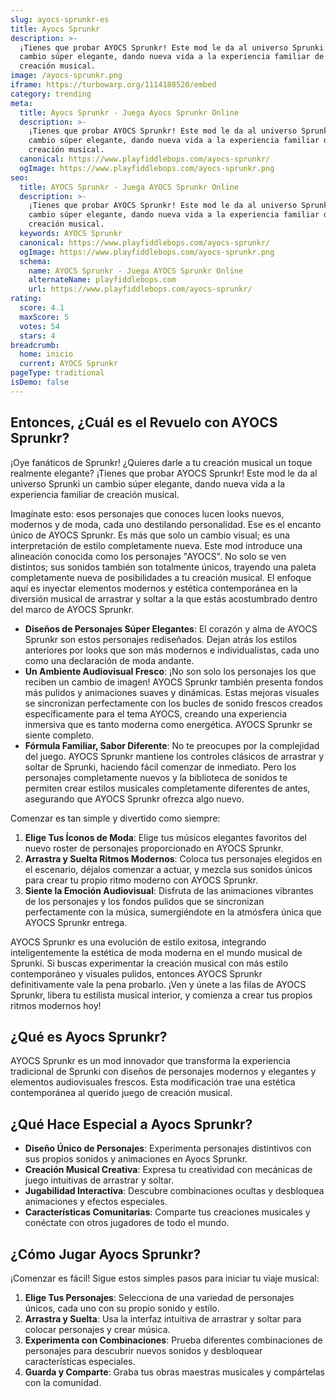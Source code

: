 ```yaml
---
slug: ayocs-sprunkr-es
title: Ayocs Sprunkr
description: >-
  ¡Tienes que probar AYOCS Sprunkr! Este mod le da al universo Sprunki un
  cambio súper elegante, dando nueva vida a la experiencia familiar de
  creación musical.
image: /ayocs-sprunkr.png
iframe: https://turbowarp.org/1114188520/embed
category: trending
meta:
  title: Ayocs Sprunkr - Juega Ayocs Sprunkr Online
  description: >-
    ¡Tienes que probar AYOCS Sprunkr! Este mod le da al universo Sprunki un
    cambio súper elegante, dando nueva vida a la experiencia familiar de
    creación musical.
  canonical: https://www.playfiddlebops.com/ayocs-sprunkr/
  ogImage: https://www.playfiddlebops.com/ayocs-sprunkr.png
seo:
  title: AYOCS Sprunkr - Juega AYOCS Sprunkr Online
  description: >-
    ¡Tienes que probar AYOCS Sprunkr! Este mod le da al universo Sprunki un
    cambio súper elegante, dando nueva vida a la experiencia familiar de
    creación musical.
  keywords: AYOCS Sprunkr
  canonical: https://www.playfiddlebops.com/ayocs-sprunkr/
  ogImage: https://www.playfiddlebops.com/ayocs-sprunkr.png
  schema:
    name: AYOCS Sprunkr - Juega AYOCS Sprunkr Online
    alternateName: playfiddlebops.com
    url: https://www.playfiddlebops.com/ayocs-sprunkr/
rating:
  score: 4.1
  maxScore: 5
  votes: 54
  stars: 4
breadcrumb:
  home: inicio
  current: AYOCS Sprunkr
pageType: traditional
isDemo: false
---
```


## Entonces, ¿Cuál es el Revuelo con AYOCS Sprunkr?

¡Oye fanáticos de Sprunkr! ¿Quieres darle a tu creación musical un toque realmente elegante? ¡Tienes que probar AYOCS Sprunkr! Este mod le da al universo Sprunki un cambio súper elegante, dando nueva vida a la experiencia familiar de creación musical.

Imagínate esto: esos personajes que conoces lucen looks nuevos, modernos y de moda, cada uno destilando personalidad. Ese es el encanto único de AYOCS Sprunkr. Es más que solo un cambio visual; es una interpretación de estilo completamente nueva. Este mod introduce una alineación conocida como los personajes "AYOCS". No solo se ven distintos; sus sonidos también son totalmente únicos, trayendo una paleta completamente nueva de posibilidades a tu creación musical. El enfoque aquí es inyectar elementos modernos y estética contemporánea en la diversión musical de arrastrar y soltar a la que estás acostumbrado dentro del marco de AYOCS Sprunkr.

- **Diseños de Personajes Súper Elegantes**: El corazón y alma de AYOCS Sprunkr son estos personajes rediseñados. Dejan atrás los estilos anteriores por looks que son más modernos e individualistas, cada uno como una declaración de moda andante.
- **Un Ambiente Audiovisual Fresco**: ¡No son solo los personajes los que reciben un cambio de imagen! AYOCS Sprunkr también presenta fondos más pulidos y animaciones suaves y dinámicas. Estas mejoras visuales se sincronizan perfectamente con los bucles de sonido frescos creados específicamente para el tema AYOCS, creando una experiencia inmersiva que es tanto moderna como energética. AYOCS Sprunkr se siente completo.
- **Fórmula Familiar, Sabor Diferente**: No te preocupes por la complejidad del juego. AYOCS Sprunkr mantiene los controles clásicos de arrastrar y soltar de Sprunki, haciendo fácil comenzar de inmediato. Pero los personajes completamente nuevos y la biblioteca de sonidos te permiten crear estilos musicales completamente diferentes de antes, asegurando que AYOCS Sprunkr ofrezca algo nuevo.

Comenzar es tan simple y divertido como siempre:

1. **Elige Tus Íconos de Moda**: Elige tus músicos elegantes favoritos del nuevo roster de personajes proporcionado en AYOCS Sprunkr.
1. **Arrastra y Suelta Ritmos Modernos**: Coloca tus personajes elegidos en el escenario, déjalos comenzar a actuar, y mezcla sus sonidos únicos para crear tu propio ritmo moderno con AYOCS Sprunkr.
1. **Siente la Emoción Audiovisual**: Disfruta de las animaciones vibrantes de los personajes y los fondos pulidos que se sincronizan perfectamente con la música, sumergiéndote en la atmósfera única que AYOCS Sprunkr entrega.

AYOCS Sprunkr es una evolución de estilo exitosa, integrando inteligentemente la estética de moda moderna en el mundo musical de Sprunki. Si buscas experimentar la creación musical con más estilo contemporáneo y visuales pulidos, entonces AYOCS Sprunkr definitivamente vale la pena probarlo. ¡Ven y únete a las filas de AYOCS Sprunkr, libera tu estilista musical interior, y comienza a crear tus propios ritmos modernos hoy!

## ¿Qué es Ayocs Sprunkr?

AYOCS Sprunkr es un mod innovador que transforma la experiencia tradicional de Sprunki con diseños de personajes modernos y elegantes y elementos audiovisuales frescos. Esta modificación trae una estética contemporánea al querido juego de creación musical.

## ¿Qué Hace Especial a Ayocs Sprunkr?

- **Diseño Único de Personajes**: Experimenta personajes distintivos con sus propios sonidos y animaciones en Ayocs Sprunkr.
- **Creación Musical Creativa**: Expresa tu creatividad con mecánicas de juego intuitivas de arrastrar y soltar.
- **Jugabilidad Interactiva**: Descubre combinaciones ocultas y desbloquea animaciones y efectos especiales.
- **Características Comunitarias**: Comparte tus creaciones musicales y conéctate con otros jugadores de todo el mundo.

## ¿Cómo Jugar Ayocs Sprunkr?

¡Comenzar es fácil! Sigue estos simples pasos para iniciar tu viaje musical:

1. **Elige Tus Personajes**: Selecciona de una variedad de personajes únicos, cada uno con su propio sonido y estilo.
1. **Arrastra y Suelta**: Usa la interfaz intuitiva de arrastrar y soltar para colocar personajes y crear música.
1. **Experimenta con Combinaciones**: Prueba diferentes combinaciones de personajes para descubrir nuevos sonidos y desbloquear características especiales.
1. **Guarda y Comparte**: Graba tus obras maestras musicales y compártelas con la comunidad.